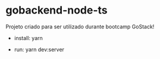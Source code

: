 # gobackend-node-ts
Projeto criado para ser utilizado durante bootcamp GoStack!


- install: yarn

- run: yarn dev:server

